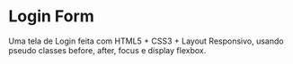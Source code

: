 # Login Form
Uma tela de Login feita com HTML5 + CSS3 + Layout Responsivo, usando pseudo classes before, after, focus e display flexbox.
